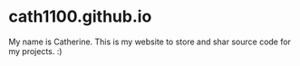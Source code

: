 # cath1100.github.io
My name is Catherine. This is my website to store and shar source code for my projects. :) 
